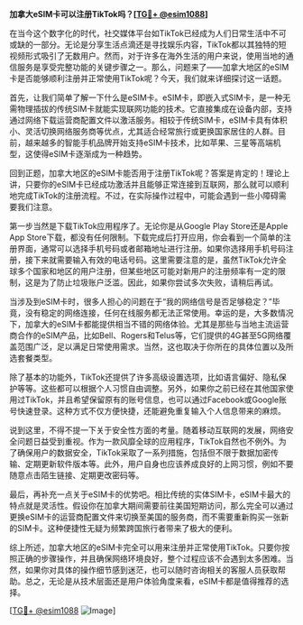 **加拿大eSIM卡可以注册TikTok吗？[[TG💪+ @esim1088](https://t.me/s/esim1088)]**

在当今这个数字化的时代，社交媒体平台如TikTok已经成为人们日常生活中不可或缺的一部分。无论是分享生活点滴还是寻找娱乐内容，TikTok都以其独特的短视频形式吸引了无数用户。然而，对于许多在海外生活的用户来说，使用当地的通信服务是享受完整功能的关键步骤之一。那么，问题来了——加拿大地区的eSIM卡是否能够顺利注册并正常使用TikTok呢？今天，我们就来详细探讨这一话题。

首先，让我们简单了解一下什么是eSIM卡。eSIM卡，即嵌入式SIM卡，是一种无需物理插拔的传统SIM卡就能实现联网功能的技术。它直接集成在设备内部，支持通过网络下载运营商配置文件以激活服务。相较于传统SIM卡，eSIM卡具有体积小、灵活切换网络服务商等优点，尤其适合经常旅行或更换国家居住的人群。目前，越来越多的智能手机品牌开始支持eSIM卡技术，比如苹果、三星等高端机型，这使得eSIM卡逐渐成为一种趋势。

回到正题，加拿大地区的eSIM卡能否用于注册TikTok呢？答案是肯定的！理论上讲，只要你的eSIM卡已经成功激活并且能够正常连接到互联网，那么就可以顺利地完成TikTok的注册流程。不过，在实际操作过程中，可能会遇到一些小障碍需要我们注意。

第一步当然是下载TikTok应用程序了。无论你是从Google Play Store还是Apple App Store下载，都没有任何限制。下载完成后打开应用，你会看到一个简单的注册界面，通常可以选择手机号码或者邮箱地址进行注册。如果你选择用手机号码注册，接下来就需要输入有效的电话号码。这里需要注意的是，虽然TikTok允许全球多个国家和地区的用户注册，但某些地区可能对新用户的注册频率有一定的限制，这是为了防止垃圾账户泛滥。因此，如果你尝试多次失败，请稍后再试。

当涉及到eSIM卡时，很多人担心的问题在于“我的网络信号是否足够稳定？”毕竟，没有稳定的网络连接，任何在线服务都无法正常使用。幸运的是，大多数情况下，加拿大的eSIM卡都能提供相当不错的网络体验。尤其是那些与当地主流运营商合作的eSIM产品，比如Bell、Rogers和Telus等，它们提供的4G甚至5G网络覆盖范围广泛，足以满足日常使用需求。当然，这也取决于你所在的具体位置以及所选套餐类型。

除了基本的功能外，TikTok还提供了许多高级设置选项，比如语言偏好、隐私保护等等。这些都可以根据个人习惯自由调整。另外，如果你之前已经在其他国家使用过TikTok，并且希望保留原有的账号信息，也可以通过Facebook或Google账号快速登录。这种方式不仅方便快捷，还能避免重复输入个人信息带来的麻烦。

说到这里，不得不提一下关于安全性方面的考量。随着移动互联网的发展，网络安全问题日益受到重视。作为一款风靡全球的应用程序，TikTok自然也不例外。为了确保用户的数据安全，TikTok采取了一系列措施，包括但不限于数据加密传输、定期更新软件版本等。此外，用户自身也应该养成良好的上网习惯，例如不要随意点击陌生链接、定期更改密码等。

最后，再补充一点关于eSIM卡的优势吧。相比传统的实体SIM卡，eSIM卡最大的特点就是灵活性。假设你在加拿大期间需要前往美国短期访问，那么完全可以通过更换eSIM卡的运营商配置文件来切换至美国的服务商，而不需要重新购买一张新的SIM卡。这种便捷性无疑为频繁跨国旅行者带来了极大的便利。

综上所述，加拿大地区的eSIM卡完全可以用来注册并正常使用TikTok。只要你按照正确的步骤操作，并且确保网络环境良好，整个过程应该不会遇到太多困难。当然，如果你对具体的操作细节感到迷茫，也可以随时咨询相关的客服人员获取帮助。总之，无论是从技术层面还是用户体验角度来看，eSIM卡都是值得推荐的选择。

[[TG💪+ @esim1088](https://t.me/s/esim1088) ![Image](https://i.postimg.cc/4NQfJmqS/Snipaste-2025-05-13-00-14-12.png)]